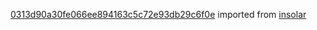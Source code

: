 [0313d90a30fe066ee894163c5c72e93db29c6f0e](https://github.com/insolar/insolar/commit/0313d90a30fe066ee894163c5c72e93db29c6f0e) imported from [insolar](https://github.com/insolar/insolar)
